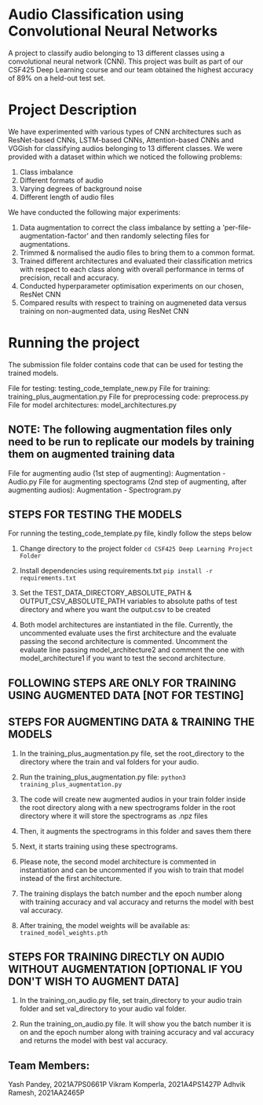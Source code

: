 # Audio Classification using Convolutional Neural Networks
A project to classify audio belonging to 13 different classes using a convolutional neural network (CNN). This project was built as part of our CSF425 Deep Learning course and our team obtained the highest accuracy of 89% on a held-out test set.

# Project Description
We have experimented with various types of CNN architectures such as ResNet-based CNNs, LSTM-based CNNs, Attention-based CNNs and VGGish for classifying audios belonging to 13 different classes.
We were provided with a dataset within which we noticed the following problems:
1. Class imbalance
2. Different formats of audio
3. Varying degrees of background noise
4. Different length of audio files

We have conducted the following major experiments:
1. Data augmentation to correct the class imbalance by setting a 'per-file-augmentation-factor' and then randomly selecting files for augmentations.
2. Trimmed & normalised the audio files to bring them to a common format.
3. Trained different architectures and evaluated their classification metrics with respect to each class along with overall performance in terms of precision, recall and accuracy.
4. Conducted hyperparameter optimisation experiments on our chosen, ResNet CNN
5. Compared results with respect to training on augmeneted data versus training on non-augmented data, using ResNet CNN

# Running the project
The submission file folder contains code that can be used for testing the trained models.

File for testing: testing_code_template_new.py
File for training: training_plus_augmentation.py
File for preprocessing code: preprocess.py
File for model architectures: model_architectures.py

## NOTE: The following augmentation files only need to be run to replicate our models by training them on augmented training data
File for augmenting audio (1st step of augmenting): Augmentation - Audio.py
File for augmenting spectograms (2nd step of augmenting, after augmenting audios): Augmentation - Spectrogram.py

## STEPS FOR TESTING THE MODELS
For running the testing_code_template.py file, kindly follow the steps below

1. Change directory to the project folder
```cd CSF425 Deep Learning Project Folder```

2. Install dependencies using requirements.txt
```pip install -r requirements.txt```

3. Set the TEST_DATA_DIRECTORY_ABSOLUTE_PATH & OUTPUT_CSV_ABSOLUTE_PATH variables to absolute paths of test directory and where you want the output.csv to be created

4. Both model architectures are instantiated in the file. Currently, the uncommented evaluate uses the first architecture and the evaluate passing the second architecture is commented. Uncomment the evaluate line passing model_architecture2 and comment the one with model_architecture1 if you want to test the second architecture.

## FOLLOWING STEPS ARE ONLY FOR TRAINING USING AUGMENTED DATA [NOT FOR TESTING]

## STEPS FOR AUGMENTING DATA & TRAINING THE MODELS
1. In the training_plus_augmentation.py file, set the root_directory to the directory where the train and val folders for your audio.

2. Run the training_plus_augmentation.py file: ```python3 training_plus_augmentation.py```

3. The code will create new augmented audios in your train folder inside the root directory along with a new spectrograms folder in the root directory where it will store the spectrograms as .npz files

4. Then, it augments the spectrograms in this folder and saves them there

5. Next, it starts training using these spectrograms.

6. Please note, the second model architecture is commented in instantiation and can be uncommented if you wish to train that model instead of the first architecture.

7. The training displays the batch number and the epoch number along with training accuracy and val accuracy and returns the model with best val accuracy.

8. After training, the model weights will be available as: ```trained_model_weights.pth```

## STEPS FOR TRAINING DIRECTLY ON AUDIO WITHOUT AUGMENTATION  [OPTIONAL IF YOU DON'T WISH TO AUGMENT DATA]
1. In the training_on_audio.py file, set train_directory to your audio train folder and set val_directory to your audio val folder.

2. Run the training_on_audio.py file. It will show you the batch number it is on and the epoch number along with training accuracy and val accuracy and returns the model with best val accuracy.


## Team Members:
Yash Pandey, 2021A7PS0661P
Vikram Komperla, 2021A4PS1427P
Adhvik Ramesh, 2021AA2465P
